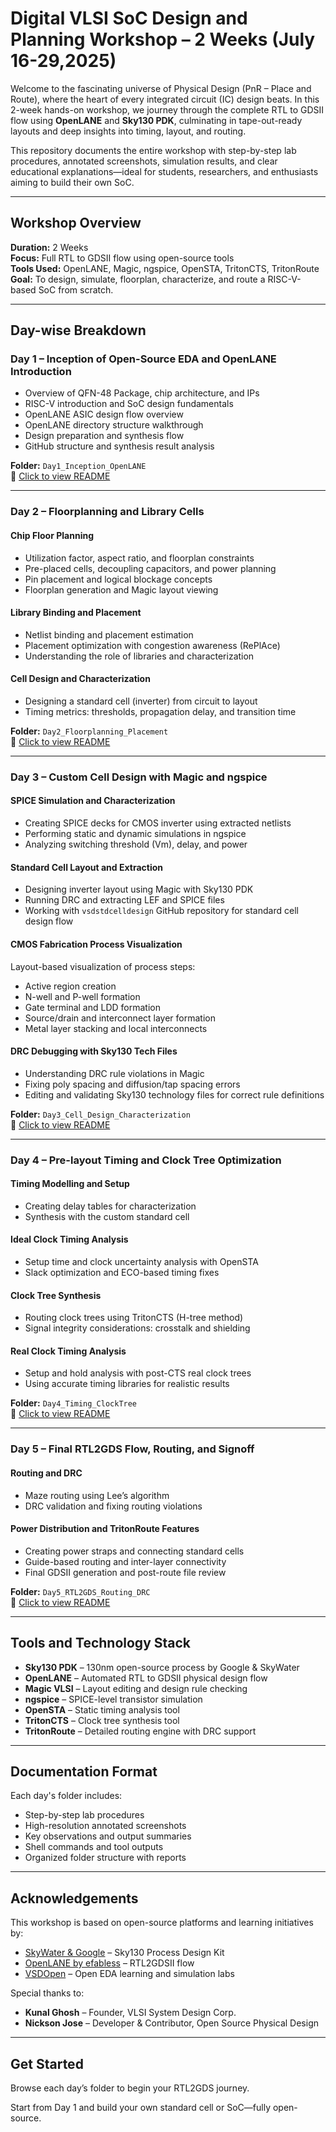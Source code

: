 # Digital VLSI SoC Design and Planning Workshop – 2 Weeks (July 16-29,2025)

Welcome to the fascinating universe of Physical Design (PnR – Place and Route), where the heart of every integrated circuit (IC) design beats. In this 2-week hands-on workshop, we journey through the complete RTL to GDSII flow using **OpenLANE** and **Sky130 PDK**, culminating in tape-out-ready layouts and deep insights into timing, layout, and routing.

This repository documents the entire workshop with step-by-step lab procedures, annotated screenshots, simulation results, and clear educational explanations—ideal for students, researchers, and enthusiasts aiming to build their own SoC.

---

## Workshop Overview

**Duration:** 2 Weeks  
**Focus:** Full RTL to GDSII flow using open-source tools  
**Tools Used:** OpenLANE, Magic, ngspice, OpenSTA, TritonCTS, TritonRoute  
**Goal:** To design, simulate, floorplan, characterize, and route a RISC-V-based SoC from scratch.

---

## Day-wise Breakdown

### Day 1 – Inception of Open-Source EDA and OpenLANE Introduction
- Overview of QFN-48 Package, chip architecture, and IPs
- RISC-V introduction and SoC design fundamentals
- OpenLANE ASIC design flow overview
- OpenLANE directory structure walkthrough
- Design preparation and synthesis flow
- GitHub structure and synthesis result analysis

**Folder:** `Day1_Inception_OpenLANE`  
🔗 [Click to view README](Day1/README.md)

---

### Day 2 – Floorplanning and Library Cells

#### Chip Floor Planning
- Utilization factor, aspect ratio, and floorplan constraints
- Pre-placed cells, decoupling capacitors, and power planning
- Pin placement and logical blockage concepts
- Floorplan generation and Magic layout viewing

#### Library Binding and Placement
- Netlist binding and placement estimation
- Placement optimization with congestion awareness (RePlAce)
- Understanding the role of libraries and characterization

#### Cell Design and Characterization
- Designing a standard cell (inverter) from circuit to layout
- Timing metrics: thresholds, propagation delay, and transition time

**Folder:** `Day2_Floorplanning_Placement`  
🔗 [Click to view README](Day2/README.md)

---

### Day 3 – Custom Cell Design with Magic and ngspice

#### SPICE Simulation and Characterization

- Creating SPICE decks for CMOS inverter using extracted netlists  
- Performing static and dynamic simulations in ngspice  
- Analyzing switching threshold (Vm), delay, and power  

#### Standard Cell Layout and Extraction

- Designing inverter layout using Magic with Sky130 PDK  
- Running DRC and extracting LEF and SPICE files  
- Working with `vsdstdcelldesign` GitHub repository for standard cell design flow  

#### CMOS Fabrication Process Visualization

Layout-based visualization of process steps:

- Active region creation  
- N-well and P-well formation  
- Gate terminal and LDD formation  
- Source/drain and interconnect layer formation  
- Metal layer stacking and local interconnects  

#### DRC Debugging with Sky130 Tech Files

- Understanding DRC rule violations in Magic  
- Fixing poly spacing and diffusion/tap spacing errors  
- Editing and validating Sky130 technology files for correct rule definitions  


**Folder:** `Day3_Cell_Design_Characterization`  
🔗 [Click to view README](Day3/README.md)

---

### Day 4 – Pre-layout Timing and Clock Tree Optimization

#### Timing Modelling and Setup
- Creating delay tables for characterization
- Synthesis with the custom standard cell

#### Ideal Clock Timing Analysis
- Setup time and clock uncertainty analysis with OpenSTA
- Slack optimization and ECO-based timing fixes

#### Clock Tree Synthesis
- Routing clock trees using TritonCTS (H-tree method)
- Signal integrity considerations: crosstalk and shielding

#### Real Clock Timing Analysis
- Setup and hold analysis with post-CTS real clock trees
- Using accurate timing libraries for realistic results

**Folder:** `Day4_Timing_ClockTree`  
🔗 [Click to view README](Day4/README.md)

---

### Day 5 – Final RTL2GDS Flow, Routing, and Signoff

#### Routing and DRC
- Maze routing using Lee’s algorithm
- DRC validation and fixing routing violations

#### Power Distribution and TritonRoute Features
- Creating power straps and connecting standard cells
- Guide-based routing and inter-layer connectivity
- Final GDSII generation and post-route file review

**Folder:** `Day5_RTL2GDS_Routing_DRC`  
🔗 [Click to view README](Day5/README.md)

---

## Tools and Technology Stack

- **Sky130 PDK** – 130nm open-source process by Google & SkyWater
- **OpenLANE** – Automated RTL to GDSII physical design flow
- **Magic VLSI** – Layout editing and design rule checking
- **ngspice** – SPICE-level transistor simulation
- **OpenSTA** – Static timing analysis tool
- **TritonCTS** – Clock tree synthesis tool
- **TritonRoute** – Detailed routing engine with DRC support

---

## Documentation Format

Each day's folder includes:
- Step-by-step lab procedures
- High-resolution annotated screenshots
- Key observations and output summaries
- Shell commands and tool outputs
- Organized folder structure with reports

---

## Acknowledgements

This workshop is based on open-source platforms and learning initiatives by:
- [SkyWater & Google](https://skywater-pdk.readthedocs.io/) – Sky130 Process Design Kit
- [OpenLANE by efabless](https://www.efabless.com/openlane) – RTL2GDSII flow
- [VSDOpen](https://www.vlsisystemdesign.com/) – Open EDA learning and simulation labs

Special thanks to:

- **Kunal Ghosh** – Founder, VLSI System Design Corp.  
- **Nickson Jose** – Developer & Contributor, Open Source Physical Design

---

## Get Started

Browse each day’s folder to begin your RTL2GDS journey.

Start from Day 1 and build your own standard cell or SoC—fully open-source.
